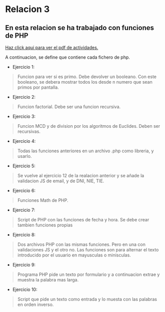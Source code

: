 # Relacion 3
## En esta relacion se ha trabajado con funciones de PHP

[Haz click aqui para ver el pdf de actividades.](./3-relación-funcionesyrecursividad.pdf)

A continuacion, se define que contiene cada fichero de php.
- Ejercicio 1:
> Funcion para ver si es primo. Debe devolver un booleano. Con este booleano, se debera mostrar todos los desde n numero que sean primos por pantalla.
- Ejercicio 2:
> Funcion factorial. Debe ser una funcion recursiva.
- Ejercicio 3:
> Funcion MCD y de division por los algoritmos de Euclides. Deben ser recursivas.
- Ejercicio 4:
> Todas las funciones anteriores en un archivo .php como libreria, y usarlo.
- Ejercicio 5:
> Se vuelve al ejercicio 12 de la realacion anterior y se añade la validacion JS de email, y de DNI, NIE, TIE.
- Ejercicio 6: 
> Funciones Math de PHP.
- Ejercicio 7: 
> Script de PHP con las funciones de fecha y hora. Se debe crear tambien funciones propias
- Ejercicio 8:
> Dos archivos PHP con las mismas funciones. Pero en una con validaciones JS y el otro no. Las funciones son para alternar el texto introducido por el usuario en mayusculas o minisculas.
- Ejercicio 9:
> Programa PHP pide un texto por formulario y a continuacion extrae y muestra la palabra mas larga.
- Ejercicio 10:
> Script que pide un texto como entrada y lo muesta con las palabras en orden inverso.